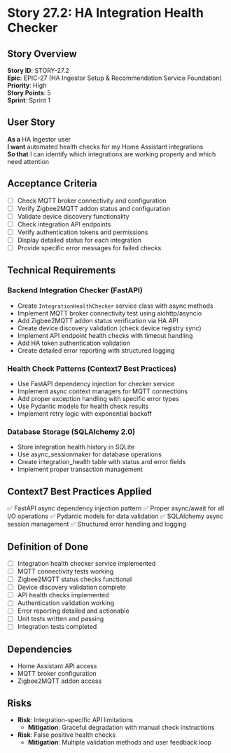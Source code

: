 # Story 27.2: HA Integration Health Checker

## Story Overview
**Story ID**: STORY-27.2  
**Epic**: EPIC-27 (HA Ingestor Setup & Recommendation Service Foundation)  
**Priority**: High  
**Story Points**: 5  
**Sprint**: Sprint 1  

## User Story
**As a** HA Ingestor user  
**I want** automated health checks for my Home Assistant integrations  
**So that** I can identify which integrations are working properly and which need attention  

## Acceptance Criteria
- [ ] Check MQTT broker connectivity and configuration
- [ ] Verify Zigbee2MQTT addon status and configuration
- [ ] Validate device discovery functionality
- [ ] Check integration API endpoints
- [ ] Verify authentication tokens and permissions
- [ ] Display detailed status for each integration
- [ ] Provide specific error messages for failed checks

## Technical Requirements

### Backend Integration Checker (FastAPI)
- Create `IntegrationHealthChecker` service class with async methods
- Implement MQTT broker connectivity test using aiohttp/asyncio
- Add Zigbee2MQTT addon status verification via HA API
- Create device discovery validation (check device registry sync)
- Implement API endpoint health checks with timeout handling
- Add HA token authentication validation
- Create detailed error reporting with structured logging

### Health Check Patterns (Context7 Best Practices)
- Use FastAPI dependency injection for checker service
- Implement async context managers for MQTT connections
- Add proper exception handling with specific error types
- Use Pydantic models for health check results
- Implement retry logic with exponential backoff

### Database Storage (SQLAlchemy 2.0)
- Store integration health history in SQLite
- Use async_sessionmaker for database operations
- Create integration_health table with status and error fields
- Implement proper transaction management

## Context7 Best Practices Applied
✅ FastAPI async dependency injection pattern
✅ Proper async/await for all I/O operations
✅ Pydantic models for data validation
✅ SQLAlchemy async session management
✅ Structured error handling and logging

## Definition of Done
- [ ] Integration health checker service implemented
- [ ] MQTT connectivity tests working
- [ ] Zigbee2MQTT status checks functional
- [ ] Device discovery validation complete
- [ ] API health checks implemented
- [ ] Authentication validation working
- [ ] Error reporting detailed and actionable
- [ ] Unit tests written and passing
- [ ] Integration tests completed

## Dependencies
- Home Assistant API access
- MQTT broker configuration
- Zigbee2MQTT addon access

## Risks
- **Risk**: Integration-specific API limitations
  - **Mitigation**: Graceful degradation with manual check instructions
- **Risk**: False positive health checks
  - **Mitigation**: Multiple validation methods and user feedback loop
